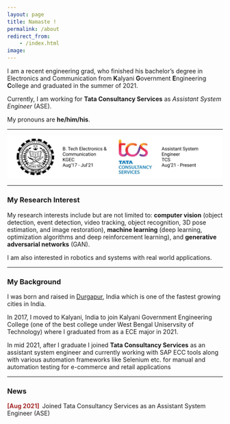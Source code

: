 ```yaml
---
layout: page
title: Namaste !
permalink: /about
redirect_from:
    - /index.html
image: 
---
```


I am a recent engineering grad, who finished his bachelor’s degree in Electronics and Communication from **K**alyani **G**overnment **E**ngineering **C**ollege and graduated in the summer of 2021.

Currently, I am working for **Tata Consultancy Services** as _Assistant System Engineer_ (ASE).


My pronouns are **he/him/his**.

---

<p style="text-align:center;"><img src="../assets/img/exp.png" alt="Logo"></p>

---

### My Research Interest
My research interests include but are not limited to: **computer vision** (object detection, event detection, video tracking, object recognition, 3D pose estimation, and image restoration), **machine learning** (deep learning, optimization algorithms and deep reinforcement learning), and **generative adversarial networks** (GAN).

I am also interested in robotics and systems with real world applications.


---

### My Background
I was born and raised in [Durgapur](https://en.wikipedia.org/wiki/Durgapur), India which is one of the fastest growing cities in India.

In 2017, I moved to Kalyani, India to join Kalyani Government Engineering College (one of the best college under West Bengal Uniservsity of Technology) where I graduated from as a ECE major in 2021.

In mid 2021, after I graduate I joined **Tata Consultancy Services** as an assistant system engineer and currently working with SAP ECC tools along with various automation frameworks like Selenium etc. for manual and automation testing for e-commerce and retail applications

<!-- In my free time, I learn whatever musical instrument I can lay my hands on including but not limited to: Drums, Bansuri (Indian bamboo flute), keyboard, guitar and the ukulele. -->


---

### News

<span style="color:brown">**[Aug 2021]**</span>&ensp;Joined Tata Consultancy Services as an Assistant System Engineer (ASE)

